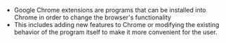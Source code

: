 - Google Chrome extensions are programs that can be installed into Chrome in order to change the browser's functionality
- This includes adding new features to Chrome or modifying the existing behavior of the program itself to make it more convenient for the user.